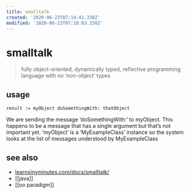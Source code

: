 ```yaml
---
title: smalltalk
created: '2020-06-23T07:14:41.338Z'
modified: '2020-06-23T07:18:03.158Z'
---
```


# smalltalk

> fully object-oriented, dynamically typed, reflective programming language with no ‘non-object’ types

## usage
```smalltalk
result := myObject doSomethingWith: thatObject 
```
We are sending the message ‘doSomethingWith:’ to myObject. This happens to be a message that has a single argument but that’s not important yet. ‘myObject’ is a ‘MyExampleClass’ instance so the system looks at the list of messages understood by MyExampleClass
## see also
- [learnxinyminutes.com/docs/smalltalk/](https://learnxinyminutes.com/docs/smalltalk/)
- [[java]]
- [[oo paradigm]]
